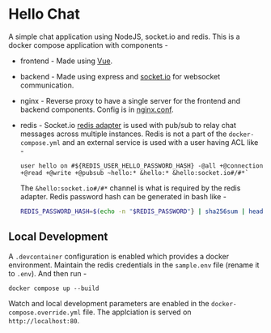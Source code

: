 # Hello Chat

A simple chat application using NodeJS, socket.io and redis.
This is a docker compose application with components -

- frontend - Made using [Vue](https://vuejs.org/).

- backend - Made using express and [socket.io](https://socket.io/) for websocket communication.

- nginx - Reverse proxy to have a single server for the frontend and backend components. Config is in [nginx.conf](nginx.conf).

- redis - Socket.io [redis adapter](https://socket.io/docs/v4/redis-adapter/) is used with pub/sub to relay chat messages across multiple instances. Redis is not a part of the `docker-compose.yml` and an external service is used with a user having ACL like -
  ```config
  user hello on #${REDIS_USER_HELLO_PASSWORD_HASH} -@all +@connection +@read +@write +@pubsub ~hello:* &hello:* &hello:socket.io#/#*`
  ```
  The `&hello:socket.io#/#*` channel is what is required by the redis adapter.
  Redis password hash can be generated in bash like -
  ```bash
  REDIS_PASSWORD_HASH=$(echo -n "$REDIS_PASSWORD"} | sha256sum | head -c 64)
  ```

## Local Development

A `.devcontainer` configuration is enabled which provides a docker environment.
Maintain the redis credentials in the `sample.env` file (rename it to `.env`). And then run - 
```
docker compose up --build
``` 
Watch and local development parameters are enabled in the `docker-compose.override.yml` file. The applciation is served on `http://localhost:80`.